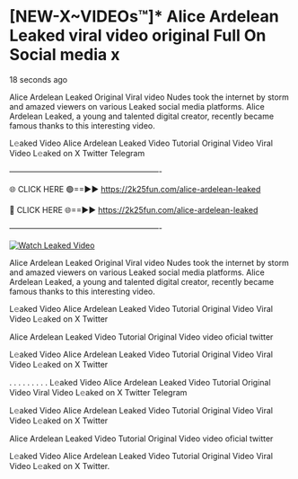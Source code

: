 # [NEW-X~VIDEOs™]* Alice Ardelean Leaked viral video original Full On Social media x

18 seconds ago

Alice Ardelean Leaked Original Viral video Nudes took the internet by storm and amazed viewers on various Leaked social media platforms. Alice Ardelean Leaked, a young and talented digital creator, recently became famous thanks to this interesting video.

L𝚎aked Video Alice Ardelean Leaked Video Tutorial Original Video Viral Video L𝚎aked on X Twitter Telegram

———————————————————-

🌐 CLICK HERE 🟢==►► https://2k25fun.com/alice-ardelean-leaked

🔴 CLICK HERE 🌐==►► https://2k25fun.com/alice-ardelean-leaked

———————————————————-

[![Watch Leaked Video](https://miro.medium.com/v2/resize:fit:828/format:webp/1*cilzJN44JGOrTw9NJCrNHA.gif "Watch Leaked Video")](https://2k25fun.com/alice-ardelean-leaked)

Alice Ardelean Leaked Original Viral video Nudes took the internet by storm and amazed viewers on various Leaked social media platforms. Alice Ardelean Leaked, a young and talented digital creator, recently became famous thanks to this interesting video.

L𝚎aked Video Alice Ardelean Leaked Video Tutorial Original Video Viral Video L𝚎aked on X Twitter

Alice Ardelean Leaked Video Tutorial Original Video video oficial twitter

L𝚎aked Video Alice Ardelean Leaked Video Tutorial Original Video Viral Video L𝚎aked on X Twitter

. . . . . . . . . L𝚎aked Video Alice Ardelean Leaked Video Tutorial Original Video Viral Video L𝚎aked on X Twitter Telegram

L𝚎aked Video Alice Ardelean Leaked Video Tutorial Original Video Viral Video L𝚎aked on X Twitter

Alice Ardelean Leaked Video Tutorial Original Video video oficial twitter

L𝚎aked Video Alice Ardelean Leaked Video Tutorial Original Video Viral Video L𝚎aked on X Twitter.